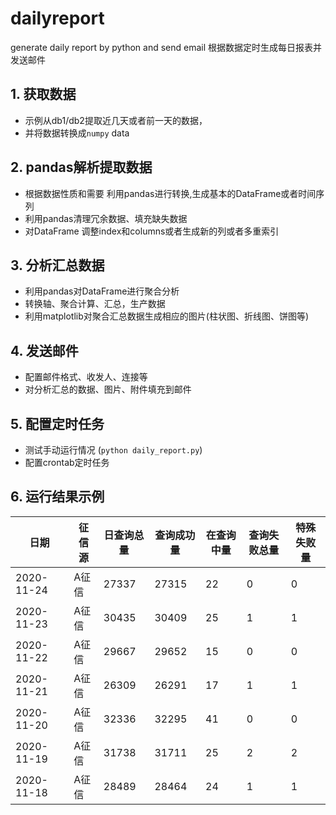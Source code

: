 # dailyreport
generate daily report by python and send  email 
根据数据定时生成每日报表并发送邮件

## 1. 获取数据

- 示例从db1/db2提取近几天或者前一天的数据，
- 并将数据转换成`numpy` data
    
## 2. pandas解析提取数据

- 根据数据性质和需要 利用pandas进行转换,生成基本的DataFrame或者时间序列
- 利用pandas清理冗余数据、填充缺失数据
- 对DataFrame 调整index和columns或者生成新的列或者多重索引

    
## 3. 分析汇总数据

- 利用pandas对DataFrame进行聚合分析
- 转换轴、聚合计算、汇总，生产数据
- 利用matplotlib对聚合汇总数据生成相应的图片(柱状图、折线图、饼图等)
    
## 4. 发送邮件

- 配置邮件格式、收发人、连接等
- 对分析汇总的数据、图片、附件填充到邮件
   
## 5. 配置定时任务

- 测试手动运行情况 (`python daily_report.py`)
- 配置crontab定时任务


## 6. 运行结果示例

|日期| 征信源 |日查询总量|查询成功量 |在查询中量 |查询失败总量|特殊失败量|
|-|-|-|-|-|-|-|
|2020-11-24	|A征信|	27337|	27315|	22	|0|	0|
|2020-11-23 |A征信|	30435|	30409|	25	|1|	1|
|2020-11-22 |A征信|	29667|	29652|	15	|0|	0|
|2020-11-21	|A征信|	26309|	26291|	17	|1|	1|
|2020-11-20	|A征信|	32336|	32295|	41	|0|	0|
|2020-11-19	|A征信|	31738|	31711|	25	|2|	2|
|2020-11-18	|A征信|	28489|	28464|	24	|1|	1|


